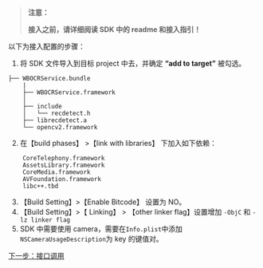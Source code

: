 > **注意：**
>
> **接入之前，请详细阅读 SDK 中的 readme 和接入指引！**

以下为接入配置的步骤：

1.  将 SDK 文件导入到目标 project 中去，并确定 **“add to target”** 被勾选。
```
├── WBOCRService.bundle
	|
	├── WBOCRService.framework
	│   
	├── include
	│   └── recdetect.h
	├── librecdetect.a
	└── opencv2.framework
```
2. 在【build phases】 >【link with libraries】 下加入如下依赖：
```
	CoreTelephony.framework
	AssetsLibrary.framework
	CoreMedia.framework
	AVFoundation.framework
	libc++.tbd
```
3. 【Build Setting】>【Enable Bitcode】 设置为 NO。
4. 【Build Setting】>【 Linking】 > 【other linker flag】设置增加 `-ObjC` 和 `-lz linker flag`
5. SDK 中需要使用 camera，需要在` Info.plist `中添加 `NSCameraUsageDescription`为 key 的键值对。

[下一步：接口调用](http://tce.fsphere.cn/document/product/655/14095)